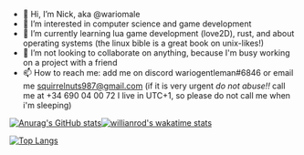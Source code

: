 - 👋 Hi, I’m Nick, aka @wariomale
- 👀 I’m interested in computer science and game development
- 🌱 I’m currently learning lua game development (love2D), rust, and about operating systems (the linux bible is a great book on unix-likes!)
- 💞️ I’m not looking to collaborate on anything, because I'm busy working on a project with a friend
- 📫 How to reach me: add me on discord wariogentleman#6846 or email me squirrelnuts987@gmail.com (if it is very urgent _do not abuse!!_ call me at +34 690 04 00 72 I live in UTC+1, so please do not call me when i'm sleeping)
<!---
![](https://github.com/wariomale/github-profile-stats/blob/master/generated/overview.svg)
![](https://github.com/wariomale/github-profile-stats/blob/master/generated/languages.svg)--->
[![Anurag's GitHub stats](https://github-readme-stats.vercel.app/api?username=wariomale)](https://github.com/anuraghazra/github-readme-stats)[![willianrod's wakatime stats](https://github-readme-stats.vercel.app/api/wakatime?username=wariomale&layout=compact)](https://github.com/anuraghazra/github-readme-stats)

[![Top Langs](https://github-readme-stats.vercel.app/api/top-langs/?username=wariomale&layout=compact)](https://github.com/anuraghazra/github-readme-stats)
